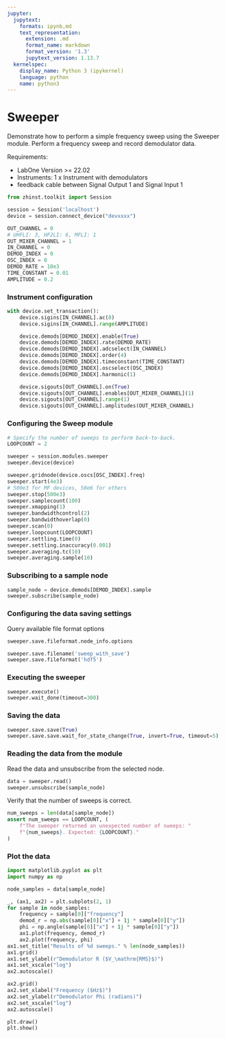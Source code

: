 ```yaml
---
jupyter:
  jupytext:
    formats: ipynb,md
    text_representation:
      extension: .md
      format_name: markdown
      format_version: '1.3'
      jupytext_version: 1.13.7
  kernelspec:
    display_name: Python 3 (ipykernel)
    language: python
    name: python3
---
```


# Sweeper

Demonstrate how to perform a simple frequency sweep using the Sweeper module.
Perform a frequency sweep and record demodulator data.

Requirements:

* LabOne Version >= 22.02
* Instruments:
    1 x Instrument with demodulators
* feedback cable between Signal Output 1 and Signal Input 1

```python
from zhinst.toolkit import Session

session = Session('localhost')
device = session.connect_device("devxxxx")
```

```python
OUT_CHANNEL = 0
# UHFLI: 3, HF2LI: 6, MFLI: 1
OUT_MIXER_CHANNEL = 1
IN_CHANNEL = 0
DEMOD_INDEX = 0
OSC_INDEX = 0
DEMOD_RATE = 10e3
TIME_CONSTANT = 0.01
AMPLITUDE = 0.2
```

### Instrument configuration

```python
with device.set_transaction():
    device.sigins[IN_CHANNEL].ac(0)
    device.sigins[IN_CHANNEL].range(AMPLITUDE)

    device.demods[DEMOD_INDEX].enable(True)
    device.demods[DEMOD_INDEX].rate(DEMOD_RATE)
    device.demods[DEMOD_INDEX].adcselect(IN_CHANNEL)
    device.demods[DEMOD_INDEX].order(4)
    device.demods[DEMOD_INDEX].timeconstant(TIME_CONSTANT)
    device.demods[DEMOD_INDEX].oscselect(OSC_INDEX)
    device.demods[DEMOD_INDEX].harmonic(1)

    device.sigouts[OUT_CHANNEL].on(True)
    device.sigouts[OUT_CHANNEL].enables[OUT_MIXER_CHANNEL](1)
    device.sigouts[OUT_CHANNEL].range(1)
    device.sigouts[OUT_CHANNEL].amplitudes(OUT_MIXER_CHANNEL)
```

### Configuring the Sweep module

```python
# Specify the number of sweeps to perform back-to-back.
LOOPCOUNT = 2

sweeper = session.modules.sweeper
sweeper.device(device)

sweeper.gridnode(device.oscs[OSC_INDEX].freq)
sweeper.start(4e3)
# 500e3 for MF devices, 50e6 for others
sweeper.stop(500e3)
sweeper.samplecount(100)
sweeper.xmapping(1)
sweeper.bandwidthcontrol(2)
sweeper.bandwidthoverlap(0)
sweeper.scan(0)
sweeper.loopcount(LOOPCOUNT)
sweeper.settling.time(0)
sweeper.settling.inaccuracy(0.001)
sweeper.averaging.tc(10)
sweeper.averaging.sample(10)
```

### Subscribing to a sample node

```python
sample_node = device.demods[DEMOD_INDEX].sample
sweeper.subscribe(sample_node)
```

### Configuring the data saving settings


Query available file format options

```python
sweeper.save.fileformat.node_info.options
```

```python
sweeper.save.filename('sweep_with_save')
sweeper.save.fileformat('hdf5')
```

### Executing the sweeper

```python
sweeper.execute()
sweeper.wait_done(timeout=300)
```

### Saving the data

```python
sweeper.save.save(True)
sweeper.save.save.wait_for_state_change(True, invert=True, timeout=5)
```

### Reading the data from the module

Read the data and unsubscribe from the selected node.

```python
data = sweeper.read()
sweeper.unsubscribe(sample_node)
```

Verify that the number of sweeps is correct.

```python
num_sweeps = len(data[sample_node])
assert num_sweeps == LOOPCOUNT, (
    f"The sweeper returned an unexpected number of sweeps: "
    f"{num_sweeps}. Expected: {LOOPCOUNT}."
)
```

### Plot the data

```python
import matplotlib.pyplot as plt
import numpy as np

node_samples = data[sample_node]

_, (ax1, ax2) = plt.subplots(2, 1)
for sample in node_samples:
    frequency = sample[0]["frequency"]
    demod_r = np.abs(sample[0]["x"] + 1j * sample[0]["y"])
    phi = np.angle(sample[0]["x"] + 1j * sample[0]["y"])
    ax1.plot(frequency, demod_r)
    ax2.plot(frequency, phi)
ax1.set_title("Results of %d sweeps." % len(node_samples))
ax1.grid()
ax1.set_ylabel(r"Demodulator R ($V_\mathrm{RMS}$)")
ax1.set_xscale("log")
ax2.autoscale()

ax2.grid()
ax2.set_xlabel("Frequency ($Hz$)")
ax2.set_ylabel(r"Demodulator Phi (radians)")
ax2.set_xscale("log")
ax2.autoscale()

plt.draw()
plt.show()
```
